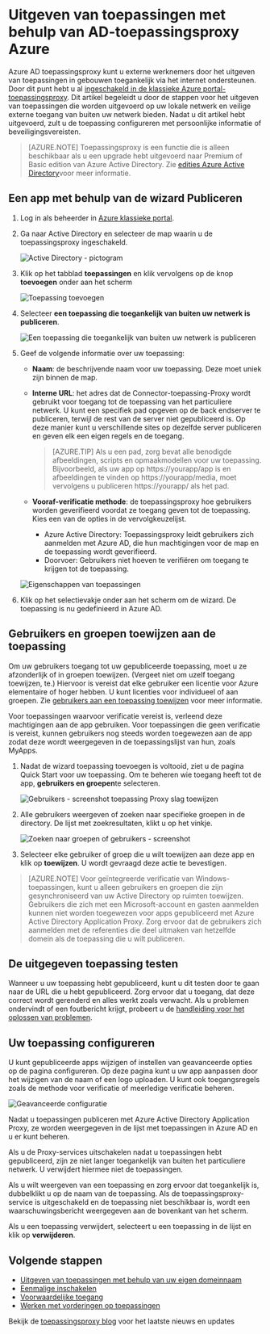 <properties
    pageTitle="Apps met Azure AD toepassingsproxy publiceren | Microsoft Azure"
    description="Publiceren op ruimten toepassingen naar de cloud met AD-toepassingsproxy Azure."
    services="active-directory"
    documentationCenter=""
    authors="kgremban"
    manager="femila"
    editor=""/>

<tags
    ms.service="active-directory"
    ms.workload="identity"
    ms.tgt_pltfrm="na"
    ms.devlang="na"
    ms.topic="get-started-article"
    ms.date="07/19/2016"
    ms.author="kgremban"/>


# <a name="publish-applications-using-azure-ad-application-proxy"></a>Uitgeven van toepassingen met behulp van AD-toepassingsproxy Azure

Azure AD toepassingsproxy kunt u externe werknemers door het uitgeven van toepassingen in gebouwen toegankelijk via het internet ondersteunen. Door dit punt hebt u al [ingeschakeld in de klassieke Azure portal-toepassingsproxy](active-directory-application-proxy-enable.md). Dit artikel begeleidt u door de stappen voor het uitgeven van toepassingen die worden uitgevoerd op uw lokale netwerk en veilige externe toegang van buiten uw netwerk bieden. Nadat u dit artikel hebt uitgevoerd, zult u de toepassing configureren met persoonlijke informatie of beveiligingsvereisten.

> [AZURE.NOTE] Toepassingsproxy is een functie die is alleen beschikbaar als u een upgrade hebt uitgevoerd naar Premium of Basic edition van Azure Active Directory. Zie [edities Azure Active Directory](active-directory-editions.md)voor meer informatie.

## <a name="publish-an-app-using-the-wizard"></a>Een app met behulp van de wizard Publiceren

1. Log in als beheerder in [Azure klassieke portal](https://manage.windowsazure.com/).
2. Ga naar Active Directory en selecteer de map waarin u de toepassingsproxy ingeschakeld.

    ![Active Directory - pictogram](./media/active-directory-application-proxy-publish/ad_icon.png)

3. Klik op het tabblad **toepassingen** en klik vervolgens op de knop **toevoegen** onder aan het scherm

    ![Toepassing toevoegen](./media/active-directory-application-proxy-publish/aad_appproxy_selectdirectory.png)

4. Selecteer **een toepassing die toegankelijk van buiten uw netwerk is publiceren**.

    ![Een toepassing die toegankelijk van buiten uw netwerk is publiceren](./media/active-directory-application-proxy-publish/aad_appproxy_addapp.png)

5. Geef de volgende informatie over uw toepassing:

    - **Naam**: de beschrijvende naam voor uw toepassing. Deze moet uniek zijn binnen de map.
    - **Interne URL**: het adres dat de Connector-toepassing-Proxy wordt gebruikt voor toegang tot de toepassing van het particuliere netwerk. U kunt een specifiek pad opgeven op de back endserver te publiceren, terwijl de rest van de server niet gepubliceerd is. Op deze manier kunt u verschillende sites op dezelfde server publiceren en geven elk een eigen regels en de toegang.

        > [AZURE.TIP] Als u een pad, zorg bevat alle benodigde afbeeldingen, scripts en opmaakmodellen voor uw toepassing. Bijvoorbeeld, als uw app op https://yourapp/app is en afbeeldingen te vinden op https://yourapp/media, moet vervolgens u publiceren https://yourapp/ als het pad.

    - **Vooraf-verificatie methode**: de toepassingsproxy hoe gebruikers worden geverifieerd voordat ze toegang geven tot de toepassing. Kies een van de opties in de vervolgkeuzelijst.

        - Azure Active Directory: Toepassingsproxy leidt gebruikers zich aanmelden met Azure AD, die hun machtigingen voor de map en de toepassing wordt geverifieerd.
        - Doorvoer: Gebruikers niet hoeven te verifiëren om toegang te krijgen tot de toepassing.

    ![Eigenschappen van toepassingen](./media/active-directory-application-proxy-publish/aad_appproxy_appproperties.png)  

6. Klik op het selectievakje onder aan het scherm om de wizard. De toepassing is nu gedefinieerd in Azure AD.


## <a name="assign-users-and-groups-to-the-application"></a>Gebruikers en groepen toewijzen aan de toepassing

Om uw gebruikers toegang tot uw gepubliceerde toepassing, moet u ze afzonderlijk of in groepen toewijzen. (Vergeet niet om uzelf toegang toewijzen, te.) Hiervoor is vereist dat elke gebruiker een licentie voor Azure elementaire of hoger hebben. U kunt licenties voor individueel of aan groepen. Zie [gebruikers aan een toepassing toewijzen](active-directory-applications-guiding-developers-assigning-users.md) voor meer informatie. 

Voor toepassingen waarvoor verificatie vereist is, verleend deze machtigingen aan de app gebruiken. Voor toepassingen die geen verificatie is vereist, kunnen gebruikers nog steeds worden toegewezen aan de app zodat deze wordt weergegeven in de toepassingslijst van hun, zoals MyApps.

1. Nadat de wizard toepassing toevoegen is voltooid, ziet u de pagina Quick Start voor uw toepassing. Om te beheren wie toegang heeft tot de app, **gebruikers en groepen**te selecteren.

    ![Gebruikers - screenshot toepassing Proxy slag toewijzen](./media/active-directory-application-proxy-publish/aad_appproxy_usersgroups.png)

2. Alle gebruikers weergeven of zoeken naar specifieke groepen in de directory. De lijst met zoekresultaten, klikt u op het vinkje.

    ![Zoeken naar groepen of gebruikers - screenshot](./media/active-directory-application-proxy-publish/aad_appproxy_search.png)

2. Selecteer elke gebruiker of groep die u wilt toewijzen aan deze app en klik op **toewijzen**. U wordt gevraagd deze actie te bevestigen.

> [AZURE.NOTE] Voor geïntegreerde verificatie van Windows-toepassingen, kunt u alleen gebruikers en groepen die zijn gesynchroniseerd van uw Active Directory op ruimten toewijzen. Gebruikers die zich met een Microsoft-account en gasten aanmelden kunnen niet worden toegewezen voor apps gepubliceerd met Azure Active Directory Application Proxy. Zorg ervoor dat de gebruikers zich aanmelden met de referenties die deel uitmaken van hetzelfde domein als de toepassing die u wilt publiceren.

## <a name="test-your-published-application"></a>De uitgegeven toepassing testen

Wanneer u uw toepassing hebt gepubliceerd, kunt u dit testen door te gaan naar de URL die u hebt gepubliceerd. Zorg ervoor dat u toegang, dat deze correct wordt gerenderd en alles werkt zoals verwacht. Als u problemen ondervindt of een foutbericht krijgt, probeert u de [handleiding voor het oplossen van problemen](active-directory-application-proxy-troubleshoot.md).

## <a name="configure-your-application"></a>Uw toepassing configureren

U kunt gepubliceerde apps wijzigen of instellen van geavanceerde opties op de pagina configureren. Op deze pagina kunt u uw app aanpassen door het wijzigen van de naam of een logo uploaden. U kunt ook toegangsregels zoals de methode voor verificatie of meerledige verificatie beheren.

![Geavanceerde configuratie](./media/active-directory-application-proxy-publish/aad_appproxy_configure.png)


Nadat u toepassingen publiceren met Azure Active Directory Application Proxy, ze worden weergegeven in de lijst met toepassingen in Azure AD en u er kunt beheren.

Als u de Proxy-services uitschakelen nadat u toepassingen hebt gepubliceerd, zijn ze niet langer toegankelijk van buiten het particuliere netwerk. U verwijdert hiermee niet de toepassingen.

Als u wilt weergeven van een toepassing en zorg ervoor dat toegankelijk is, dubbelklikt u op de naam van de toepassing. Als de toepassingsproxy-service is uitgeschakeld en de toepassing niet beschikbaar is, wordt een waarschuwingsbericht weergegeven aan de bovenkant van het scherm.

Als u een toepassing verwijdert, selecteert u een toepassing in de lijst en klik op **verwijderen**.

## <a name="next-steps"></a>Volgende stappen

- [Uitgeven van toepassingen met behulp van uw eigen domeinnaam](active-directory-application-proxy-custom-domains.md)
- [Eenmalige inschakelen](active-directory-application-proxy-sso-using-kcd.md)
- [Voorwaardelijke toegang](active-directory-application-proxy-conditional-access.md)
- [Werken met vorderingen op toepassingen](active-directory-application-proxy-claims-aware-apps.md)

Bekijk de [toepassingsproxy blog](http://blogs.technet.com/b/applicationproxyblog/) voor het laatste nieuws en updates
